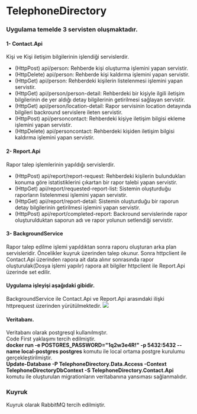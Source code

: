 # TelephoneDirectory
### Uygulama temelde 3 servisten oluşmaktadır.
#### 1- Contact.Api
Kişi ve Kişi iletişim bilgilerinin işlendiği servislerdir. 
- (HttpPost) api/person: Rehberde kişi oluşturma işlemini yapan servistir.
- (HttpDelete) api/person:  Rehberde kişi kaldırma işlemini yapan servistir.
- (HttpGet) api/person: Rehberdeki kişilerin listelenmesi işlemini yapan servistir.
- (HttpGet) api/person/person-detail: Rehberdeki bir kişiyle ilgili iletişim bilgilerinin de yer aldığı detay bilgilerinin getirilmesi sağlayan servistir.
- (HttpGet) api/person/location-detail: Rapor servisinin location detayında bilgileri backround servislere ileten servistir.
- (HttpPost) api/personcontact: Rehberdeki kişiye iletişim bilgisi ekleme işlemini yapan servistir.
- (HttpDelete) api/personcontact:  Rehberdeki kişiden iletişim bilgisi kaldırma işlemini yapan servistir.
#### 2- Report.Api
Rapor talep işlemlerinin yapıldığı servislerdir.
- (HttpPost) api/report/report-request: Rehberdeki kişilerin bulundukları konuma göre istatistiklerini çıkartan bir rapor talebi yapan servistir.
- (HttpGet) api/report/requested-report-list: Sistemin oluşturduğu raporların listelenmesi işlemini yapan servistir.
- (HttpGet) api/report/report-detail: Sistemin oluşturduğu bir raporun detay bilgilerinin getirilmesi işlemini yapan servistir.
- (HttpPost) api/report/completed-report: Backround servislerinde rapor oluşturulduktan saporun adı ve rapor yolunun setlendiği servistir.
#### 3- BackgroundService
Rapor talep edilme işlemi yapıldıktan sonra raporu oluşturan arka plan servisleridir. Öncelikler kuyruk üzerinden talep okunur. Sonra httpclient ile  Contact.Api üzerinden rapora ait data alınır sonrasında rapor oluşturulak(Dosya işlemi yapılır) rapora ait bilgiler httpclient ile Report.Api  üzerinde set edilir. 

#### Uygulama işleyişi aşağıdaki gibidir. 
BackgroundService ile Contact.Api ve  Report.Api arasındaki ilişki httprequest üzerinden yürütülmektedir. 
![](https://raw.githubusercontent.com/CemilGULER/TelephoneDirectory/development/MimariTasar%C4%B1m.png)

#### Veritabanı. 
Veritabanı olarak postgresql kullanılmıştır.  
Code First yaklaşımı tercih edilmiştir.  
**docker run -e POSTGRES_PASSWORD="1q2w3e4R!" -p 5432:5432 --name local-postgres postgres** komutu ile local ortama postgre kurulumu gerçekleştirilmiştir.  
**Update-Database -P TelephoneDirectory.Data.Access -Context TelephoneDirectoryDbContext -S TelephoneDirectory.Contact.Api** komutu ile oluşturulan migrationların veritabanına yansıması sağlanmalıdır.
### Kuyruk
Kuyruk olarak RabbitMQ tercih edilmiştir.
  
